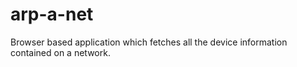 # arp-a-net
Browser based application which fetches all the device information contained on a network.
